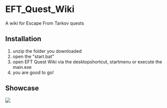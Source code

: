 # EFT_Quest_Wiki
 A wiki for Escape From Tarkov quests

## Installation
 1. unzip the folder you downloaded
 2. open the "start.bat"
 3. open EFT Quest Wiki via the desktopshortcut, startmenu or execute the main.exe
 4. you are good to go!

## Showcase
![](data/missionImages/eft_qw_gif.gif)
